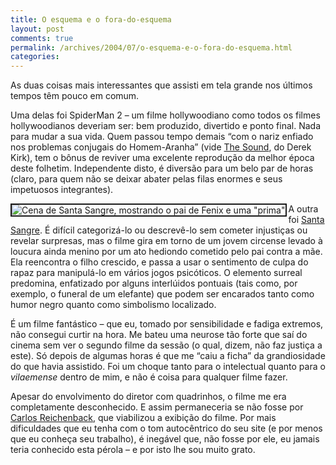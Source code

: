 ```yaml
---
title: O esquema e o fora-do-esquema
layout: post
comments: true
permalink: /archives/2004/07/o-esquema-e-o-fora-do-esquema.html
categories:
---
```

As duas coisas mais interessantes que assisti em tela grande nos últimos tempos têm pouco em comum.

Uma delas foi SpiderMan 2 &#8211; um filme hollywoodiano como todos os filmes hollywoodianos deveriam ser: bem produzido, divertido e ponto final. Nada para mudar a sua vida. Quem passou tempo demais &#8220;com o nariz enfiado nos problemas conjugais do Homem-Aranha&#8221; (vide <a href=http://www.lowbright.com/Comics/TheSound/TheSound.htm >The Sound</a>, do Derek Kirk), tem o bônus de reviver uma excelente reprodução da melhor época deste folhetim. Independente disto, é diversão para um belo par de horas (claro, para quem não se deixar abater pelas filas enormes e seus impetuosos integrantes).

<img src="//chester.me/img/blig/santasangre.jpg" border=2 alt='Cena de Santa Sangre, mostrando o pai de Fenix e uma "prima"' align=left>A outra foi <a href=http://www.wayney.pwp.blueyonder.co.uk/santasangre.htm >Santa Sangre</a>. É difícil categorizá-lo ou descrevê-lo sem cometer injustiças ou revelar surpresas, mas o filme gira em torno de um jovem circense levado à loucura ainda menino por um ato hediondo cometido pelo pai contra a mãe. Ela reencontra o filho crescido, e passa a usar o sentimento de culpa do rapaz para manipulá-lo em vários jogos psicóticos. O elemento surreal predomina, enfatizado por alguns interlúidos pontuais (tais como, por exemplo, o funeral de um elefante) que podem ser encarados tanto como humor negro quanto como simbolismo localizado.

É um filme fantástico &#8211; que eu, tomado por sensibilidade e fadiga extremos, não consegui curtir na hora. Me bateu uma neurose tão forte que saí do cinema sem ver o segundo filme da sessão (o qual, dizem, não faz justiça a este). Só depois de algumas horas é que me &#8220;caiu a ficha&#8221; da grandiosidade do que havia assistido. Foi um choque tanto para o intelectual quanto para o *vilaemense* dentro de mim, e não é coisa para qualquer filme fazer.

Apesar do envolvimento do diretor com quadrinhos, o filme me era completamente desconhecido. E assim permaneceria se não fosse por <a href=http://doiscorregos.blog.uol.com.br/ >Carlos Reichenback</a>, que viabilizou a exibição do filme. Por mais dificuldades que eu tenha com o tom autocêntrico do seu site (e por menos que eu conheça seu trabalho), é inegável que, não fosse por ele, eu jamais teria conhecido esta pérola &#8211; e por isto lhe sou muito grato.
